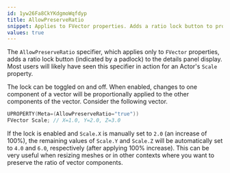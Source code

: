 ```yaml
---
id: 1yw26Fa8CkYKdgmoWqfdyp
title: AllowPreserveRatio
snippet: Applies to FVector properties. Adds a ratio lock button to property in details panel.
values: true
---
```

The `AllowPreserveRatio` specifier, which applies only to `FVector` properties, adds a ratio lock button (indicated by a padlock) to the details panel display. Most users will likely have seen this specifier in action for an Actor's `Scale` property.

The lock can be toggled on and off. When enabled, changes to one component of a vector will be proportionally applied to the other components of the vector. Consider the following vector.

```cpp
UPROPERTY(Meta=(AllowPreserveRatio="true"))
FVector Scale; // X=1.0, Y=2.0, Z=3.0
```

If the lock is enabled and `Scale.X` is manually set to `2.0` (an increase of 100%), the remaining values of `Scale.Y` and `Scale.Z` will be automatically set to `4.0` and `6.0`, respectively (after applying 100% increase). This can be very useful when resizing meshes or in other contexts where you want to preserve the ratio of vector components.
